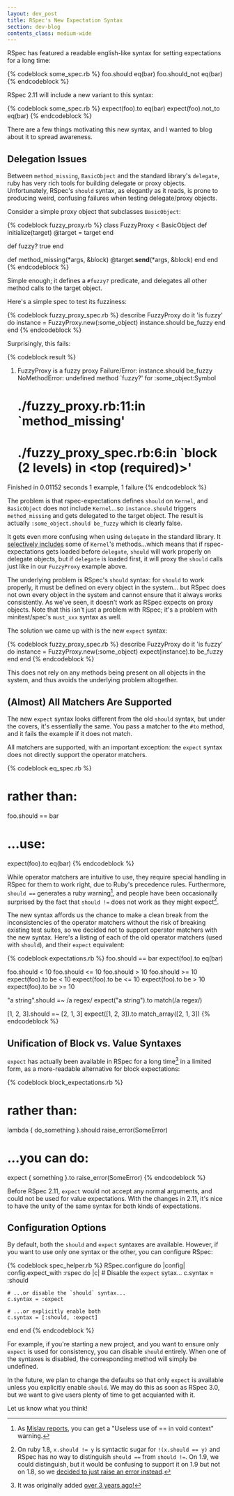 ```yaml
---
layout: dev_post
title: RSpec's New Expectation Syntax
section: dev-blog
contents_class: medium-wide
---
```


RSpec has featured a readable english-like syntax for setting
expectations for a long time:

{% codeblock some_spec.rb %}
foo.should eq(bar)
foo.should_not eq(bar)
{% endcodeblock %}

RSpec 2.11 will include a new variant to this syntax:

{% codeblock some_spec.rb %}
expect(foo).to eq(bar)
expect(foo).not_to eq(bar)
{% endcodeblock %}

There are a few things motivating this new syntax, and I wanted
to blog about it to spread awareness.

## Delegation Issues

Between `method_missing`, `BasicObject` and the standard library's
`delegate`, ruby has very rich tools for building delegate or proxy
objects. Unfortunately, RSpec's `should` syntax, as elegantly as it
reads, is prone to producing weird, confusing failures when testing
delegate/proxy objects.

Consider a simple proxy object that subclasses `BasicObject`:

{% codeblock fuzzy_proxy.rb %}
class FuzzyProxy < BasicObject
  def initialize(target)
    @target = target
  end

  def fuzzy?
    true
  end

  def method_missing(*args, &block)
    @target.__send__(*args, &block)
  end
end
{% endcodeblock %}

Simple enough; it defines a `#fuzzy?` predicate, and delegates all
other method calls to the target object.

Here's a simple spec to test its fuzziness:

{% codeblock fuzzy_proxy_spec.rb %}
describe FuzzyProxy do
  it 'is fuzzy' do
    instance = FuzzyProxy.new(:some_object)
    instance.should be_fuzzy
  end
end
{% endcodeblock %}

Surprisingly, this fails:

{% codeblock result %}
  1) FuzzyProxy is a fuzzy proxy
     Failure/Error: instance.should be_fuzzy
     NoMethodError:
       undefined method `fuzzy?' for :some_object:Symbol
     # ./fuzzy_proxy.rb:11:in `method_missing'
     # ./fuzzy_proxy_spec.rb:6:in `block (2 levels) in <top (required)>'

Finished in 0.01152 seconds
1 example, 1 failure
{% endcodeblock %}

The problem is that rspec-expectations defines `should` on `Kernel`,
and `BasicObject` does not include `Kernel`...so `instance.should`
triggers `method_missing` and gets delegated to the target object.
The result is actually `:some_object.should be_fuzzy` which is
clearly false.

It gets even more confusing when using `delegate` in the standard
library. It [selectively
includes](https://github.com/ruby/ruby/blob/v1_9_3_194/lib/delegate.rb#L43-50)
some of `Kernel`'s methods...which means that if rspec-expectations gets
loaded before `delegate`, `should` will work properly on delegate
objects, but if `delegate` is loaded first, it will proxy the `should`
calls just like in our `FuzzyProxy` example above.

The underlying problem is RSpec's `should` syntax: for `should` to
work properly, it must be defined on every object in the system...
but RSpec does not own every object in the system and cannot ensure
that it always works consistently. As we've seen, it doesn't work
as RSpec expects on proxy objects. Note that this isn't just a
problem with RSpec; it's a problem with minitest/spec's `must_xxx`
syntax as well.

The solution we came up with is the new `expect` syntax:

{% codeblock fuzzy_proxy_spec.rb %}
describe FuzzyProxy do
  it 'is fuzzy' do
    instance = FuzzyProxy.new(:some_object)
    expect(instance).to be_fuzzy
  end
end
{% endcodeblock %}

This does not rely on any methods being present on all objects
in the system, and thus avoids the underlying problem altogether.

## (Almost) All Matchers Are Supported

The new `expect` syntax looks different from the old
`should` syntax, but under the covers, it's essentially
the same. You pass a matcher to the `#to` method, and
it fails the example if it does not match.

All matchers are supported, with an important exception:
the `expect` syntax does not directly support the operator
matchers.

{% codeblock eq_spec.rb %}
# rather than:
foo.should == bar

# ...use:
expect(foo).to eq(bar)
{% endcodeblock %}

While operator matchers are intuitive to use, they require
special handling in RSpec for them to work right, due to Ruby's
precedence rules. Furthermore, `should ==` generates a ruby
warning[^foot_1], and people have been occasionally surprised by
the fact that `should !=` does not work as they might expect[^foot_2].

The new syntax affords us the chance to make a clean
break from the inconsistencies of the operator matchers
without the risk of breaking existing test suites, so
we decided not to support operator matchers with
the new syntax. Here's a listing of each of the old
operator matchers (used with `should`), and their `expect` equivalent:

{% codeblock expectations.rb %}
foo.should == bar
expect(foo).to eq(bar)

foo.should < 10
foo.should <= 10
foo.should > 10
foo.should >= 10
expect(foo).to be < 10
expect(foo).to be <= 10
expect(foo).to be > 10
expect(foo).to be >= 10

"a string".should =~ /a regex/
expect("a string").to match(/a regex/)

[1, 2, 3].should =~ [2, 1, 3]
expect([1, 2, 3]).to match_array([2, 1, 3])
{% endcodeblock %}

## Unification of Block vs. Value Syntaxes

`expect` has actually been available in RSpec for a long
time[^foot_3] in a limited form, as a more-readable alternative
for block expectations:

{% codeblock block_expectations.rb %}
# rather than:
lambda { do_something }.should raise_error(SomeError)

# ...you can do:
expect { something }.to raise_error(SomeError)
{% endcodeblock %}

Before RSpec 2.11, `expect` would not accept any normal arguments,
and could not be used for value expectations. With the changes
in 2.11, it's nice to have the unity of the same syntax for both
kinds of expectations.

## Configuration Options

By default, both the `should` and `expect` syntaxes are
available. However, if you want to use only one syntax
or the other, you can configure RSpec:

{% codeblock spec_helper.rb %}
RSpec.configure do |config|
  config.expect_with :rspec do |c|
    # Disable the `expect` sytax...
    c.syntax = :should

    # ...or disable the `should` syntax...
    c.syntax = :expect

    # ...or explicitly enable both
    c.syntax = [:should, :expect]
  end
end
{% endcodeblock %}

For example, if you're starting a new project, and you want
to ensure only `expect` is used for consistency, you can disable
`should` entirely. When one of the syntaxes is disabled, the
corresponding method will simply be undefined.

In the future, we plan to change the defaults so that only
`expect` is available unless you explicitly enable `should`.
We may do this as soon as RSpec 3.0, but we want to give
users plenty of time to get acquianted with it.

Let us know what you think!

[^foot_1]: As [Mislav reports](http://mislav.uniqpath.com/2011/06/ruby-verbose-mode/),
  you can get a "Useless use of == in void context" warning.
[^foot_2]: On ruby 1.8, `x.should != y` is syntactic sugar for 
  `!(x.should == y)` and RSpec has no way to distinguish
  `should ==` from `should !=`. On 1.9, we could distinguish,
  but it would be confusing to support it on 1.9 but not on 1.8,
  so we [decided to just raise an error
  instead](https://github.com/rspec/rspec-expectations/issues/33).
[^foot_3]: It was originally added [over 3 years
  ago!](https://github.com/dchelimsky/rspec/commit/7e4f872b4becbd41588da95c0e5d954a6e770293)
